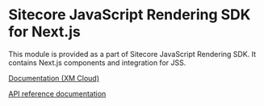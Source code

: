 # Sitecore JavaScript Rendering SDK for Next.js

<!---
@TODO: use new name when decided
-->
This module is provided as a part of Sitecore JavaScript Rendering SDK. It contains Next.js components and integration for JSS.

[Documentation (XM Cloud)](https://doc.sitecore.com/xmc/en/developers/xm-cloud/sitecore-javascript-rendering-sdk--jss--for-next-js.html)

[API reference documentation](/ref-docs/sitecore-jss-nextjs/)